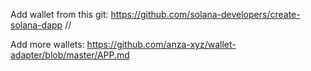 Add wallet from this git:
https://github.com/solana-developers/create-solana-dapp
//

Add more wallets:
https://github.com/anza-xyz/wallet-adapter/blob/master/APP.md


